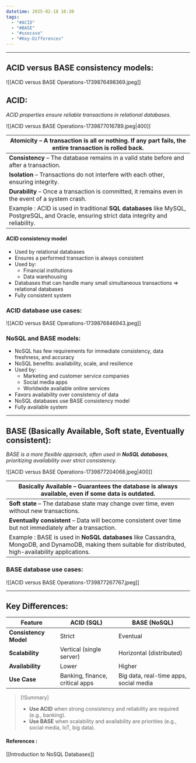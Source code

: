 ```yaml
---
datetime: 2025-02-18 16:30
tags:
  - "#ACID"
  - "#BASE"
  - "#usecase"
  - "#Key-Differences"
---
```

---
## ACID versus BASE consistency models:

![[ACID versus BASE Operations-1739876498369.jpeg]]
## ACID:

*ACID properties ensure reliable transactions in relational databases.*

![[ACID versus BASE Operations-1739877016789.jpeg|400]]

| **Atomicity** – A transaction is all or nothing. If any part fails, the entire transaction is rolled back.                                  |
| ------------------------------------------------------------------------------------------------------------------------------------------- |
| **Consistency** – The database remains in a valid state before and after a transaction.                                                     |
| **Isolation** – Transactions do not interfere with each other, ensuring integrity.                                                          |
| **Durability** – Once a transaction is committed, it remains even in the event of a system crash.                                           |
| Example : ACID is used in traditional **SQL databases** like MySQL, PostgreSQL, and Oracle, ensuring strict data integrity and reliability. |
#### ACID consistency model 
- Used by relational databases 
-  Ensures a performed transaction is always consistent
- Used by: 
	- Financial institutions 
	- Data warehousing
- Databases that can handle many small simultaneous transactions => relational databases
- Fully consistent system

### ACID database use cases:

![[ACID versus BASE Operations-1739876846943.jpeg]]

### NoSQL and BASE models:

- NoSQL has few requirements for immediate consistency, data freshness, and accuracy
- NoSQL benefits: availability, scale, and resilience 
- Used by: 
	- Marketing and customer service companies
	- Social media apps 
	- Worldwide available online services
- Favors availability over consistency of data
- NoSQL databases use BASE consistency model 
- Fully available system

---
## BASE (Basically Available, Soft state, Eventually consistent):

*BASE is a more flexible approach, often used in **NoSQL databases**, prioritizing availability over strict consistency.*

![[ACID versus BASE Operations-1739877204068.jpeg|400]]

| **Basically Available** – Guarantees the database is always available, even if some data is outdated.                                                      |
| ---------------------------------------------------------------------------------------------------------------------------------------------------------- |
| **Soft state** – The database state may change over time, even without new transactions.                                                                   |
| **Eventually consistent** – Data will become consistent over time but not immediately after a transaction.                                                 |
| Example : BASE is used in **NoSQL databases** like Cassandra, MongoDB, and DynamoDB, making them suitable for distributed, high-availability applications. |
### BASE database use cases:

![[ACID versus BASE Operations-1739877267767.jpeg]]

---
## Key Differences:

| **Feature**           | **ACID (SQL)**                  | **BASE (NoSQL)**                       |
| --------------------- | ------------------------------- | -------------------------------------- |
| **Consistency Model** | Strict                          | Eventual                               |
| **Scalability**       | Vertical (single server)        | Horizontal (distributed)               |
| **Availability**      | Lower                           | Higher                                 |
| **Use Case**          | Banking, finance, critical apps | Big data, real-time apps, social media |

> [!Summary]
> 
>- **Use ACID** when strong consistency and reliability are required (e.g., banking).
>- **Use BASE** when scalability and availability are priorities (e.g., social media, IoT, big data).



#### References : 

[[Introduction to NoSQL Databases]]